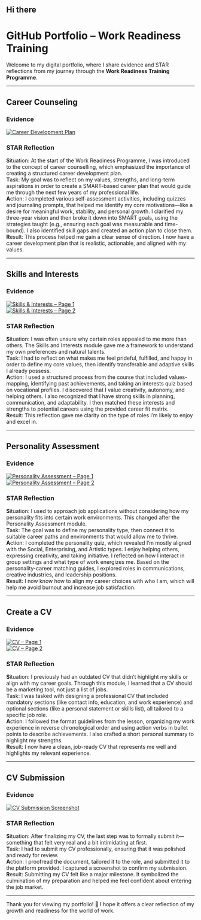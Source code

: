 ## Hi there

# GitHub Portfolio – Work Readiness Training

Welcome to my digital portfolio, where I share evidence and STAR reflections from my journey through the **Work Readiness Training Programme**.

---

## Career Counseling

### Evidence  
[![Career Development Plan](./artefacts/career-development-plan.png)](./artefacts/career-development-plan.png)

### STAR Reflection  
**S**ituation: At the start of the Work Readiness Programme, I was introduced to the concept of career counselling, which emphasized the importance of creating a structured career development plan.  
**T**ask: My goal was to reflect on my values, strengths, and long-term aspirations in order to create a SMART-based career plan that would guide me through the next few years of my professional life.  
**A**ction: I completed various self-assessment activities, including quizzes and journaling prompts, that helped me identify my core motivations—like a desire for meaningful work, stability, and personal growth. I clarified my three-year vision and then broke it down into SMART goals, using the strategies taught (e.g., ensuring each goal was measurable and time-bound). I also identified skill gaps and created an action plan to close them.  
**R**esult: This process helped me gain a clear sense of direction. I now have a career development plan that is realistic, actionable, and aligned with my values.

---

## Skills and Interests

### Evidence  
[![Skills & Interests – Page 1](./artefacts/skills-interests.png)](./artefacts/skills-interests.png)  
[![Skills & Interests – Page 2](./artefacts/skills-interests1.png)](./artefacts/skills-interests1.png)

### STAR Reflection  
**S**ituation: I was often unsure why certain roles appealed to me more than others. The Skills and Interests module gave me a framework to understand my own preferences and natural talents.  
**T**ask: I had to reflect on what makes me feel prideful, fulfilled, and happy in order to define my core values, then identify transferable and adaptive skills I already possess.  
**A**ction: I used a structured process from the course that included values-mapping, identifying past achievements, and taking an interests quiz based on vocational profiles. I discovered that I value creativity, autonomy, and helping others. I also recognized that I have strong skills in planning, communication, and adaptability. I then matched these interests and strengths to potential careers using the provided career fit matrix.  
**R**esult: This reflection gave me clarity on the type of roles I’m likely to enjoy and excel in.

---

## Personality Assessment

### Evidence  
[![Personality Assessment – Page 1](./artefacts/personality-assessment.png)](./artefacts/personality-assessment.png)  
[![Personality Assessment – Page 2](./artefacts/personality-assessment1.png)](./artefacts/personality-assessment1.png)

### STAR Reflection  
**S**ituation: I used to approach job applications without considering how my personality fits into certain work environments. This changed after the Personality Assessment module.  
**T**ask: The goal was to define my personality type, then connect it to suitable career paths and environments that would allow me to thrive.  
**A**ction: I completed the personality quiz, which revealed I’m mostly aligned with the Social, Enterprising, and Artistic types. I enjoy helping others, expressing creativity, and taking initiative. I reflected on how I interact in group settings and what type of work energizes me. Based on the personality-career matching guides, I explored roles in communications, creative industries, and leadership positions.  
**R**esult: I now know how to align my career choices with who I am, which will help me avoid burnout and increase job satisfaction.

---

## Create a CV

### Evidence  
[![CV – Page 1](./artefacts/cv.png)](./artefacts/cv.png)  
[![CV – Page 2](./artefacts/cv1.png)](./artefacts/cv1.png)

### STAR Reflection  
**S**ituation: I previously had an outdated CV that didn’t highlight my skills or align with my career goals. Through this module, I learned that a CV should be a marketing tool, not just a list of jobs.  
**T**ask: I was tasked with designing a professional CV that included mandatory sections (like contact info, education, and work experience) and optional sections (like a personal statement or skills list), all tailored to a specific job role.  
**A**ction: I followed the format guidelines from the lesson, organizing my work experience in reverse chronological order and using action verbs in bullet points to describe achievements. I also crafted a short personal summary to highlight my strengths.  
**R**esult: I now have a clean, job-ready CV that represents me well and highlights my relevant experience.

---

## CV Submission

### Evidence  
[![CV Submission Screenshot](./artefacts/cv-submission.png)](./artefacts/cv-submission.png)

### STAR Reflection  
**S**ituation: After finalizing my CV, the last step was to formally submit it—something that felt very real and a bit intimidating at first.  
**T**ask: I had to submit my CV professionally, ensuring that it was polished and ready for review.  
**A**ction: I proofread the document, tailored it to the role, and submitted it to the platform provided. I captured a screenshot to confirm my submission.  
**R**esult: Submitting my CV felt like a major milestone. It symbolized the culmination of my preparation and helped me feel confident about entering the job market.

---

Thank you for viewing my portfolio! 🙏 I hope it offers a clear reflection of my growth and readiness for the world of work.
